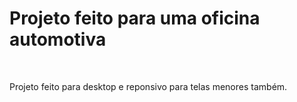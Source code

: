 <h1>Projeto feito para uma oficina automotiva</h1>
<br>
<p>Projeto feito para desktop e reponsivo para telas menores também.</p>
